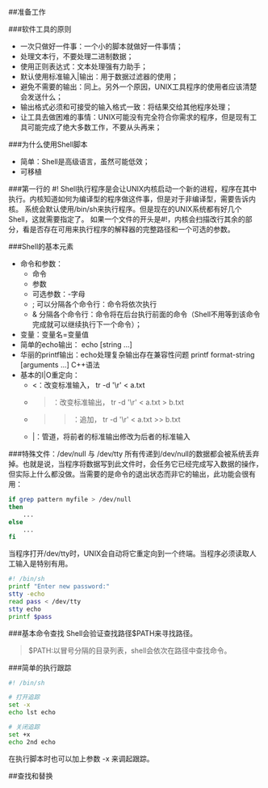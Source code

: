 <!--
author: 刘青
date: 2016-06-01
title: Shell脚本学习指南笔记
tags: linux
category: linux
status: draft
summary:
-->
##准备工作

###软件工具的原则
- 一次只做好一件事：一个小的脚本就做好一件事情；
- 处理文本行，不要处理二进制数据；
- 使用正则表达式：文本处理强有力助手；
- 默认使用标准输入|输出：用于数据过滤器的使用；
- 避免不需要的输出：同上。另外一个原因，UNIX工具程序的使用者应该清楚会发送什么；
- 输出格式必须和可接受的输入格式一致：将结果交给其他程序处理；
- 让工具去做困难的事情：UNIX可能没有完全符合你需求的程序，但是现有工具可能完成了绝大多数工作，不要从头再来；

###为什么使用Shell脚本
- 简单：Shell是高级语言，虽然可能低效；
- 可移植

###第一行的 #!
Shell执行程序是会让UNIX内核启动一个新的进程，程序在其中执行。内核知道如何为编译型的程序做这件事，但是对于非编译型，需要告诉内核。
系统会默认使用/bin/sh来执行程序。但是现在的UNIX系统都有好几个Shell，这就需要指定了。
如果一个文件的开头是#!，内核会扫描改行其余的部分，看是否存在可用来执行程序的解释器的完整路径和一个可选的参数。

###Shell的基本元素
- 命令和参数：
    - 命令
    - 参数
    - 可选参数：-字母
    - ; 可以分隔各个命令行：命令将依次执行
    - & 分隔各个命令行：命令将在后台执行前面的命令（Shell不用等到该命令完成就可以继续执行下一个命令）；
- 变量：变量名=变量值
- 简单的echo输出： echo [string ...]
- 华丽的printf输出：echo处理复杂输出存在兼容性问题 printf format-string [arguments ...] C++语法
- 基本的I|O重定向：
    - <：改变标准输入， tr -d '\r' < a.txt
    - >：改变标准输出， tr -d '\r' < a.txt > b.txt
    - >>：追加， tr -d '\r' < a.txt >> b.txt
    - |：管道，将前者的标准输出修改为后者的标准输入

###特殊文件：/dev/null 与 /dev/tty
所有传递到/dev/null的数据都会被系统丢弃掉。也就是说，当程序将数据写到此文件时，会任务它已经完成写入数据的操作，但实际上什么都没做。当需要的是命令的退出状态而非它的输出，此功能会很有用：
```bash
if grep pattern myfile > /dev/null
then
	...
else
	...
fi
```
当程序打开/dev/tty时，UNIX会自动将它重定向到一个终端。当程序必须读取人工输入是特别有用。
```bash
#! /bin/sh
printf "Enter new password:"
stty -echo
read pass < /dev/tty
stty echo
printf $pass
```

###基本命令查找
Shell会验证查找路径$PATH来寻找路径。
> $PATH:以冒号分隔的目录列表，shell会依次在路径中查找命令。

###简单的执行跟踪
```bash
#! /bin/sh                                                               

# 打开追踪                                                                      
set -x                                                                   
echo lst echo                                                            

# 关闭追踪                                                                         
set +x                                                                   
echo 2nd echo       
```
在执行脚本时也可以加上参数 -x 来调起跟踪。

##查找和替换
